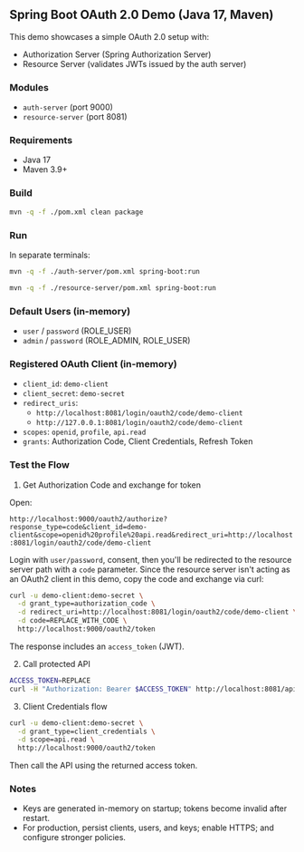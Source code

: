 ## Spring Boot OAuth 2.0 Demo (Java 17, Maven)

This demo showcases a simple OAuth 2.0 setup with:

- Authorization Server (Spring Authorization Server)
- Resource Server (validates JWTs issued by the auth server)

### Modules

- `auth-server` (port 9000)
- `resource-server` (port 8081)

### Requirements

- Java 17
- Maven 3.9+

### Build

```bash
mvn -q -f ./pom.xml clean package
```

### Run

In separate terminals:

```bash
mvn -q -f ./auth-server/pom.xml spring-boot:run
```

```bash
mvn -q -f ./resource-server/pom.xml spring-boot:run
```

### Default Users (in-memory)

- `user` / `password` (ROLE_USER)
- `admin` / `password` (ROLE_ADMIN, ROLE_USER)

### Registered OAuth Client (in-memory)

- `client_id`: `demo-client`
- `client_secret`: `demo-secret`
- `redirect_uris`:
  - `http://localhost:8081/login/oauth2/code/demo-client`
  - `http://127.0.0.1:8081/login/oauth2/code/demo-client`
- `scopes`: `openid`, `profile`, `api.read`
- `grants`: Authorization Code, Client Credentials, Refresh Token

### Test the Flow

1) Get Authorization Code and exchange for token

Open:

`http://localhost:9000/oauth2/authorize?response_type=code&client_id=demo-client&scope=openid%20profile%20api.read&redirect_uri=http://localhost:8081/login/oauth2/code/demo-client`

Login with `user/password`, consent, then you'll be redirected to the resource server path with a `code` parameter. Since the resource server isn't acting as an OAuth2 client in this demo, copy the code and exchange via curl:

```bash
curl -u demo-client:demo-secret \
  -d grant_type=authorization_code \
  -d redirect_uri=http://localhost:8081/login/oauth2/code/demo-client \
  -d code=REPLACE_WITH_CODE \
  http://localhost:9000/oauth2/token
```

The response includes an `access_token` (JWT).

2) Call protected API

```bash
ACCESS_TOKEN=REPLACE
curl -H "Authorization: Bearer $ACCESS_TOKEN" http://localhost:8081/api/hello
```

3) Client Credentials flow

```bash
curl -u demo-client:demo-secret \
  -d grant_type=client_credentials \
  -d scope=api.read \
  http://localhost:9000/oauth2/token
```

Then call the API using the returned access token.

### Notes

- Keys are generated in-memory on startup; tokens become invalid after restart.
- For production, persist clients, users, and keys; enable HTTPS; and configure stronger policies.

